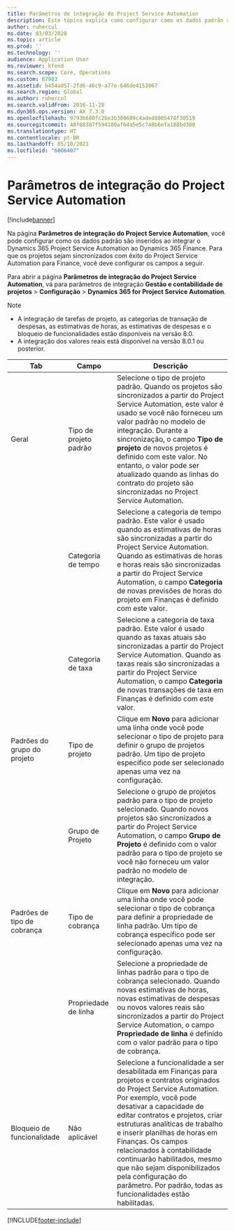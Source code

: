 ```yaml
---
title: Parâmetros de integração do Project Service Automation
description: Este tópico explica como configurar como os dados padrão são inseridos quando você integra Microsoft Dynamics 365 for Project Service Automation ao Microsoft Dynamics 365 Finance.
author: ruhercul
ms.date: 03/03/2020
ms.topic: article
ms.prod: ''
ms.technology: ''
audience: Application User
ms.reviewer: kfend
ms.search.scope: Core, Operations
ms.custom: 87983
ms.assetid: b454ad57-2fd6-46c9-a77e-646de4153067
ms.search.region: Global
ms.author: ruhercul
ms.search.validFrom: 2016-11-28
ms.dyn365.ops.version: AX 7.3.0
ms.openlocfilehash: 9793b680fc2be3b300689c4aded8005470f30519
ms.sourcegitcommit: 40f68387f594180af64a5e5c748b6efa188bd300
ms.translationtype: HT
ms.contentlocale: pt-BR
ms.lasthandoff: 05/10/2021
ms.locfileid: "6006407"
---
```

# <a name="project-service-automation-integration-parameters"></a>Parâmetros de integração do Project Service Automation

[!include[banner](../includes/banner.md)]

Na página **Parâmetros de integração do Project Service Automation**, você pode configurar como os dados padrão são inseridos ao integrar o Dynamics 365 Project Service Automation ao Dynamics 365 Finance. Para que os projetos sejam sincronizados com êxito do Project Service Automation para Finance, você deve configurar os campos a seguir.

Para abrir a página **Parâmetros de integração do Project Service Automation**, vá para parâmetros de integração **Gestão e contabilidade de projetos** \> **Configuração** \> **Dynamics 365 for Project Service Automation**. 

> [!NOTE]
> - A integração de tarefas de projeto, as categorias de transação de despesas, as estimativas de horas, as estimativas de despesas e o bloqueio de funcionalidades estão disponíveis na versão 8.0.
> - A integração dos valores reais está disponível na versão 8.0.1 ou posterior.


| Tab                    | Campo                | Descrição |
|------------------------|----------------------|-------------|
| Geral                | Tipo de projeto padrão | Selecione o tipo de projeto padrão. Quando os projetos são sincronizados a partir do Project Service Automation, este valor é usado se você não forneceu um valor padrão no modelo de integração. Durante a sincronização, o campo **Tipo de projeto** de novos projetos é definido com este valor. No entanto, o valor pode ser atualizado quando as linhas do contrato do projeto são sincronizadas no Project Service Automation. |
|                        | Categoria de tempo        | Selecione a categoria de tempo padrão. Este valor é usado quando as estimativas de horas são sincronizadas a partir do Project Service Automation. Quando as estimativas de horas e horas reais são sincronizadas a partir do Project Service Automation, o campo **Categoria** de novas previsões de horas do projeto em Finanças é definido com este valor. |
|                        | Categoria de taxa         | Selecione a categoria de taxa padrão. Este valor é usado quando as taxas atuais são sincronizadas a partir do Project Service Automation. Quando as taxas reais são sincronizadas a partir do Project Service Automation, o campo **Categoria** de novas transações de taxa em Finanças é definido com este valor. |
| Padrões do grupo do projeto | Tipo de projeto         | Clique em **Novo** para adicionar uma linha onde você pode selecionar o tipo de projeto para definir o grupo de projetos padrão. Um tipo de projeto específico pode ser selecionado apenas uma vez na configuração. |
|                        | Grupo de Projeto        | Selecione o grupo de projetos padrão para o tipo de projeto selecionado. Quando novos projetos são sincronizados a partir do Project Service Automation, o campo **Grupo de Projeto** é definido com o valor padrão para o tipo de projeto se você não forneceu um valor padrão no modelo de integração. |
| Padrões de tipo de cobrança  | Tipo de cobrança         | Clique em **Novo** para adicionar uma linha onde você pode selecionar o tipo de cobrança para definir a propriedade de linha padrão. Um tipo de cobrança específico pode ser selecionado apenas uma vez na configuração. |
|                        | Propriedade de linha        | Selecione a propriedade de linhas padrão para o tipo de cobrança selecionado. Quando novas estimativas de horas, novas estimativas de despesas ou novos valores reais são sincronizados a partir do Project Service Automation, o campo **Propriedade de linha** é definido com o valor padrão para o tipo de cobrança. |
| Bloqueio de funcionalidade  | Não aplicável       | Selecione a funcionalidade a ser desabilitada em Finanças para projetos e contratos originados do Project Service Automation. Por exemplo, você pode desativar a capacidade de editar contratos e projetos, criar estruturas analíticas de trabalho e inserir planilhas de horas em Finanças. Os campos relacionados à contabilidade continuarão habilitados, mesmo que não sejam disponibilizados pela configuração do parâmetro. Por padrão, todas as funcionalidades estão habilitadas. |


[!INCLUDE[footer-include](../includes/footer-banner.md)]